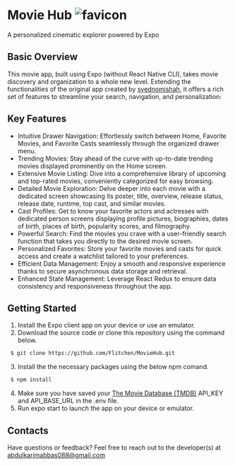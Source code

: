 
# Movie Hub ![favicon](https://github.com/Flitchen/MovieHub/assets/104328567/416e68ae-233b-4a58-8ab3-9a9c1260af51) 
 A personalized cinematic explorer powered by Expo

## Basic Overview

This movie app, built using Expo (without React Native CLI), takes movie discovery and organization to a whole new level. Extending the functionalities of the original app created by [syednomishah](https://github.com/syednomishah/Movie-App-React-Native), it offers a rich set of features to streamline your search, navigation, and personalization:
## Key Features
- Intuitive Drawer Navigation: Effortlessly switch between Home, Favorite Movies, and Favorite Casts seamlessly through the organized drawer menu.
- Trending Movies: Stay ahead of the curve with up-to-date trending movies displayed prominently on the Home screen.
- Extensive Movie Listing: Dive into a comprehensive library of upcoming and top-rated movies, conveniently categorized for easy browsing.
- Detailed Movie Exploration: Delve deeper into each movie with a dedicated screen showcasing its poster, title, overview, release status, release date, runtime, top cast, and similar movies.
- Cast Profiles: Get to know your favorite actors and actresses with dedicated person screens displaying profile pictures, biographies, dates of birth, places of birth, popularity scores, and filmography.
- Powerful Search: Find the movies you crave with a user-friendly search function that takes you directly to the desired movie screen.
- Personalized Favorites: Store your favorite movies and casts for quick access and create a watchlist tailored to your preferences.
- Efficient Data Management: Enjoy a smooth and responsive experience thanks to secure asynchronous data storage and retrieval.
- Enhanced State Management: Leverage React Redux to ensure data consistency and responsiveness throughout the app.
## Getting Started
1. Install the Expo client app on your device or use an emulator.
2. Download the source code or clone this repository using the command below.
```bash
 $ git clone https://github.com/Flitchen/MovieHub.git
```
3. Install the the necessary packages using the below npm comand.
```bash
 $ npm install
  ```
4. Make sure you have saved your [The Movie Database (TMDB)](https://www.themoviedb.org/settings/api) API_KEY and API_BASE_URL in the .env file.
5. Run expo start to launch the app on your device or emulator.
## Contacts
Have questions or feedback? Feel free to reach out to the developer(s) at abdulkarimabbas088@gmail.com
